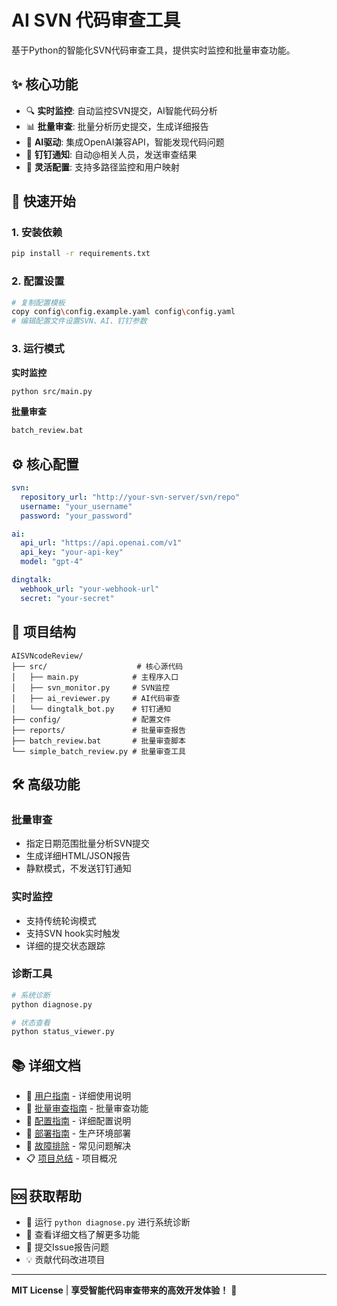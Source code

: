 # AI SVN 代码审查工具

基于Python的智能化SVN代码审查工具，提供实时监控和批量审查功能。

## ✨ 核心功能

- 🔍 **实时监控**: 自动监控SVN提交，AI智能代码分析
- 📊 **批量审查**: 批量分析历史提交，生成详细报告
- 🤖 **AI驱动**: 集成OpenAI兼容API，智能发现代码问题
- 📱 **钉钉通知**: 自动@相关人员，发送审查结果
- 🎯 **灵活配置**: 支持多路径监控和用户映射

## 🚀 快速开始

### 1. 安装依赖
```bash
pip install -r requirements.txt
```

### 2. 配置设置
```bash
# 复制配置模板
copy config\config.example.yaml config\config.yaml
# 编辑配置文件设置SVN、AI、钉钉参数
```

### 3. 运行模式

**实时监控**
```bash
python src/main.py
```

**批量审查**
```bash
batch_review.bat
```

## ⚙️ 核心配置

```yaml
svn:
  repository_url: "http://your-svn-server/svn/repo"
  username: "your_username"
  password: "your_password"

ai:
  api_url: "https://api.openai.com/v1"
  api_key: "your-api-key"
  model: "gpt-4"

dingtalk:
  webhook_url: "your-webhook-url"
  secret: "your-secret"
```

## 📁 项目结构

```
AISVNcodeReview/
├── src/                    # 核心源代码
│   ├── main.py            # 主程序入口
│   ├── svn_monitor.py     # SVN监控
│   ├── ai_reviewer.py     # AI代码审查
│   └── dingtalk_bot.py    # 钉钉通知
├── config/                # 配置文件
├── reports/               # 批量审查报告
├── batch_review.bat       # 批量审查脚本
└── simple_batch_review.py # 批量审查工具
```

## 🛠️ 高级功能

### 批量审查
- 指定日期范围批量分析SVN提交
- 生成详细HTML/JSON报告
- 静默模式，不发送钉钉通知

### 实时监控
- 支持传统轮询模式
- 支持SVN hook实时触发
- 详细的提交状态跟踪

### 诊断工具
```bash
# 系统诊断
python diagnose.py

# 状态查看
python status_viewer.py
```

## 📚 详细文档

- 📖 [用户指南](USER_GUIDE.md) - 详细使用说明
- 📖 [批量审查指南](BATCH_REVIEW_GUIDE.md) - 批量审查功能
- 📖 [配置指南](CONFIGURATION.md) - 详细配置说明
- 🚀 [部署指南](DEPLOYMENT.md) - 生产环境部署
- 🔧 [故障排除](TROUBLESHOOTING.md) - 常见问题解决
- 📋 [项目总结](PROJECT_SUMMARY.md) - 项目概况

## 🆘 获取帮助

- 🔧 运行 `python diagnose.py` 进行系统诊断
- 📖 查看详细文档了解更多功能
- 🐛 提交Issue报告问题
- 💡 贡献代码改进项目

---

**MIT License** | **享受智能代码审查带来的高效开发体验！** 🚀
